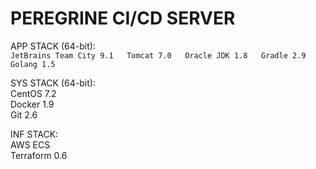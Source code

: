 # PEREGRINE CI/CD SERVER  

APP STACK (64-bit):  
	```JetBrains Team City 9.1  
	Tomcat 7.0  
	Oracle JDK 1.8  
	Gradle 2.9  
	Golang 1.5```  

SYS STACK (64-bit):  
	CentOS 7.2  
	Docker 1.9  
	Git 2.6  

INF STACK:  
	AWS ECS  
	Terraform 0.6
	
